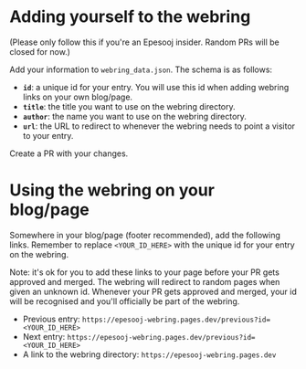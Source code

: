 # Adding yourself to the webring

(Please only follow this if you're an Epesooj insider. Random PRs will be closed for now.)

Add your information to `webring_data.json`.
The schema is as follows:

- **`id`**: a unique id for your entry.
  You will use this id when adding webring links on your own blog/page.
- **`title`**: the title you want to use on the webring directory.
- **`author`**: the name you want to use on the webring directory.
- **`url`**: the URL to redirect to whenever the webring needs to point a visitor to your entry.

Create a PR with your changes.

# Using the webring on your blog/page

Somewhere in your blog/page (footer recommended), add the following links.
Remember to replace `<YOUR_ID_HERE>` with the unique id for your entry on the webring.

Note: it's ok for you to add these links to your page before your PR gets approved and merged.
The webring will redirect to random pages when given an unknown id.
Whenever your PR gets approved and merged, your id will be recognised and you'll officially be part of the webring.

- Previous entry: `https://epesooj-webring.pages.dev/previous?id=<YOUR_ID_HERE>`
- Next entry: `https://epesooj-webring.pages.dev/previous?id=<YOUR_ID_HERE>`
- A link to the webring directory: `https://epesooj-webring.pages.dev`
